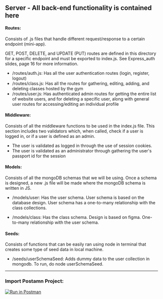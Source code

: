 ## Server - All back-end functionality is contained here

#### Routes:

Consists of .js files that handle different request/response to a certain endpoint (mini-app). 

GET, POST, DELETE, and UPDATE (PUT) routes are defined in this directory for a specific endpoint and must be exported to index.js. See Express_auth slides, page 16 for more information.

- /routes/auth.js: Has all the user authentication routes (login, register, logout)
- /routes/class.js: Has all the routes for gathering, editing, adding, and deleting classes hosted by the gym 
- /routes/user.js: Has authenticated admin routes for getting the entire list of website users, and for deleting a specific user, along with general user routes for accessing/editing an individual profile

#### Middleware:

Consists of all the middleware functions to be used in the index.js file. This section includes two validators which, when called, check if a user is logged in, or if a user is defined as an admin. 

- The user is validated as logged in through the use of session cookies.
- The user is validated as an administrator through gathering the user's passport id for the session

#### Models:

Consists of all the mongoDB schemas that we will be using. Once a schema is designed, a new .js file will be made where the mongoDB schema is written in JS.

- /models/user: Has the user schema. User schema is based on the database design. User schema has a one-to-many relationship with the class collections.

- /models/class: Has the class schema. Design is based on figma. One-to-many relationship with the user schema.

#### Seeds:

Consists of functions that can be easily ran using node in terminal that creates some type of seed data in local machine.

- /seeds/userSchemaSeed: Adds dummy data to the user collection in mongodb. To run, do node userSchemaSeed.
___________________________

### Import Postamn Project:
[![Run in Postman](https://run.pstmn.io/button.svg)](https://app.getpostman.com/run-collection/22241646-c6ae8f9c-005f-4f22-9e56-00274f9995d4?action=collection%2Ffork&collection-url=entityId%3D22241646-c6ae8f9c-005f-4f22-9e56-00274f9995d4%26entityType%3Dcollection%26workspaceId%3D345d5336-45b0-4725-8e70-42642449c842)
